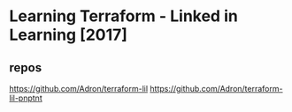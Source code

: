 # Learning Terraform - Linked in Learning [2017]

## repos

https://github.com/Adron/terraform-lil
https://github.com/Adron/terraform-lil-pnptnt



